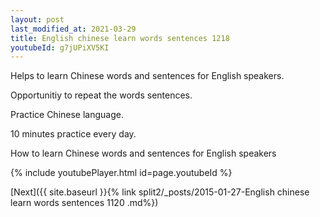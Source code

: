 ```yaml
---
layout: post
last_modified_at: 2021-03-29
title: English chinese learn words sentences 1218 
youtubeId: g7jUPiXV5KI
---
```

 
 
Helps to learn Chinese words and sentences for English speakers.

Opportunitiy to repeat the words sentences. 

Practice Chinese language. 
 
10 minutes practice every day. 
 
How to learn Chinese words and sentences for English speakers 
 
{% include youtubePlayer.html id=page.youtubeId %}
 
 
[Next]({{ site.baseurl }}{% link  split2/_posts/2015-01-27-English chinese learn words sentences 1120 .md%})
 

